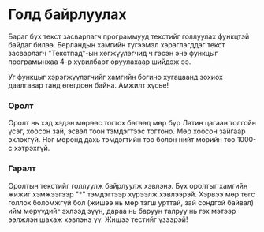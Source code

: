 Голд байрлуулах
===============

Бараг бүх текст засварлагч программууд текстийг голлуулах функцтэй байдаг билээ. Берландын хамгийн түгээмэл хэрэглэгддэг текст засварлагч "Текстпад"-ын хөгжүүлэгчид ч гэсэн энэ функцыг програмынхаа 4-р хувилбарт оруулахаар шийдэж ээ.

Уг функцыг хэрэгжүүлэгчийг хамгийн богино хугацаанд зохиох даалгавар танд өгөгдсөн байна. Амжилт хүсье!
 
### Оролт

Оролт нь хэд хэдэн мөрөөс тогтох бөгөөд мөр бүр Латин цагаан толгойн үсэг, хоосон зай, эсвэл тоон тэмдэгтээс тогтоно. Мөр хоосон зайгаар эхлэхгүй. Нэг мөрөнд дахь тэмдэгтийн тоо болон нийт мөрийн тоо 1000-с хэтрэхгүй.

### Гаралт
Оролтын текстийг голлуулж байрлуулж хэвлэнэ. Бүх оролтыг хамгийн жижиг хэмжээгээр "*" тэмдэгтээр хүрээлж хэвлээрэй. Хэрвээ мөр төгс голлох боломжгүй бол (жишээ нь мөр тэгш урттай, зай сондгой байвал) ийм мөрүүдийг эхлээд зүүн, дараа нь баруун талруу нь гэх мэтээр ээлжлэн шахаж хэвлэнэ үү. Жишээ тестийг үзээрэй!
